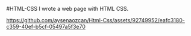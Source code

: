 #HTML-CSS
I wrote a web page with HTML CSS.





https://github.com/aysenaozcan/Html-Css/assets/92749952/eafc3180-c359-40ef-b5cf-05497a5f3e70

